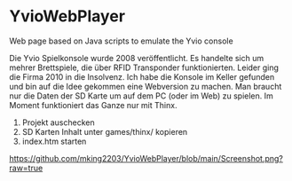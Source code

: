 # YvioWebPlayer

Web page based on Java scripts to emulate the Yvio console

Die Yvio Spielkonsole wurde 2008 veröffentlicht. Es handelte sich um mehrer Brettspiele, die über RFID Transponder funktionierten. Leider ging die Firma 2010 in die Insolvenz. Ich habe die Konsole im Keller gefunden und bin auf die Idee gekommen eine Webversion zu machen. Man braucht nur die Daten der SD Karte um auf dem PC (oder im Web) zu spielen. Im Moment funktioniert das Ganze nur mit Thinx.

1. Projekt auschecken
2. SD Karten Inhalt unter games/thinx/ kopieren
3. index.htm starten

https://github.com/mking2203/YvioWebPlayer/blob/main/Screenshot.png?raw=true
